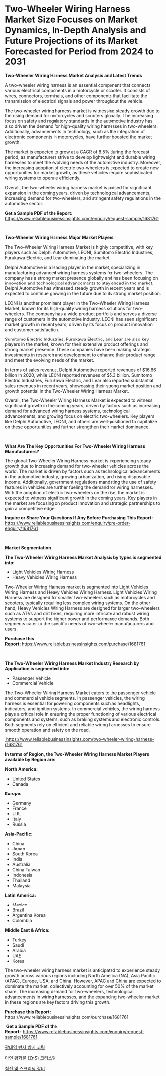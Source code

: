 <p><h1>Two-Wheeler Wiring Harness Market Size Focuses on Market Dynamics, In-Depth Analysis and Future Projections of its Market Forecasted for Period from 2024 to 2031</h1></p><p><strong>Two-Wheeler Wiring Harness Market Analysis and Latest Trends</strong></p>
<p><p>A two-wheeler wiring harness is an essential component that connects various electrical components in a motorcycle or scooter. It consists of wires, connectors, terminals, and other components that facilitate the transmission of electrical signals and power throughout the vehicle.</p><p>The two-wheeler wiring harness market is witnessing steady growth due to the rising demand for motorcycles and scooters globally. The increasing focus on safety and regulatory standards in the automotive industry has also driven the demand for high-quality wiring harnesses in two-wheelers. Additionally, advancements in technology, such as the integration of electronic components in motorcycles, have further boosted the market growth.</p><p>The market is expected to grow at a CAGR of 8.5% during the forecast period, as manufacturers strive to develop lightweight and durable wiring harnesses to meet the evolving needs of the automotive industry. Moreover, the increasing adoption of electric two-wheelers is expected to create new opportunities for market growth, as these vehicles require sophisticated wiring systems to operate efficiently.</p><p>Overall, the two-wheeler wiring harness market is poised for significant expansion in the coming years, driven by technological advancements, increasing demand for two-wheelers, and stringent safety regulations in the automotive sector.</p></p>
<p><strong>Get a Sample PDF of the Report:&nbsp;</strong> <a href="https://www.reliablebusinessinsights.com/enquiry/request-sample/1681761">https://www.reliablebusinessinsights.com/enquiry/request-sample/1681761</a></p>
<p>&nbsp;</p>
<p><strong>Two-Wheeler Wiring Harness Major Market Players</strong></p>
<p><p>The Two-Wheeler Wiring Harness Market is highly competitive, with key players such as Delphi Automotive, LEONI, Sumitomo Electric Industries, Furukawa Electric, and Lear dominating the market. </p><p>Delphi Automotive is a leading player in the market, specializing in manufacturing advanced wiring harness systems for two-wheelers. The company has a strong market presence globally and has been focusing on innovation and technological advancements to stay ahead in the market. Delphi Automotive has witnessed steady growth in recent years and is expected to continue growing in the future due to its strong market position.</p><p>LEONI is another prominent player in the Two-Wheeler Wiring Harness Market, known for its high-quality wiring harness solutions for two-wheelers. The company has a wide product portfolio and serves a diverse range of customers in the automotive industry. LEONI has seen significant market growth in recent years, driven by its focus on product innovation and customer satisfaction.</p><p>Sumitomo Electric Industries, Furukawa Electric, and Lear are also key players in the market, known for their extensive product offerings and strong market presence. These companies have been making strategic investments in research and development to enhance their product range and meet the evolving needs of the market.</p><p>In terms of sales revenue, Delphi Automotive reported revenues of $16.66 billion in 2020, while LEONI reported revenues of $5.3 billion. Sumitomo Electric Industries, Furukawa Electric, and Lear also reported substantial sales revenues in recent years, showcasing their strong market position and growth potential in the Two-Wheeler Wiring Harness Market. </p><p>Overall, the Two-Wheeler Wiring Harness Market is expected to witness significant growth in the coming years, driven by factors such as increasing demand for advanced wiring harness systems, technological advancements, and growing focus on electric two-wheelers. Key players like Delphi Automotive, LEONI, and others are well-positioned to capitalize on these opportunities and further strengthen their market dominance.</p></p>
<p>&nbsp;</p>
<p><strong>What Are The Key Opportunities For Two-Wheeler Wiring Harness Manufacturers?</strong></p>
<p><p>The global Two-Wheeler Wiring Harness market is experiencing steady growth due to increasing demand for two-wheeler vehicles across the world. The market is driven by factors such as technological advancements in the automotive industry, growing urbanization, and rising disposable income. Additionally, government regulations mandating the use of safety features in vehicles are further fueling the demand for wiring harnesses. With the adoption of electric two-wheelers on the rise, the market is expected to witness significant growth in the coming years. Key players in the market are focusing on product innovation and strategic partnerships to gain a competitive edge.</p></p>
<p><strong>Inquire or Share Your Questions If Any Before Purchasing This Report:</strong> <a href="https://www.reliablebusinessinsights.com/enquiry/pre-order-enquiry/1681761">https://www.reliablebusinessinsights.com/enquiry/pre-order-enquiry/1681761</a></p>
<p>&nbsp;</p>
<p><strong>Market Segmentation</strong></p>
<p><strong>The Two-Wheeler Wiring Harness Market Analysis by types is segmented into:</strong></p>
<p><ul><li>Light Vehicles Wiring Harness</li><li>Heavy Vehicles Wiring Harness</li></ul></p>
<p><p>Two-Wheeler Wiring Harness market is segmented into Light Vehicles Wiring Harness and Heavy Vehicles Wiring Harness. Light Vehicles Wiring Harness are designed for smaller two-wheelers such as motorcycles and scooters, typically requiring less complex wiring systems. On the other hand, Heavy Vehicles Wiring Harness are designed for larger two-wheelers such as ATVs and dirt bikes, requiring more intricate and robust wiring systems to support the higher power and performance demands. Both segments cater to the specific needs of two-wheeler manufacturers and users.</p></p>
<p><strong>Purchase this Report:&nbsp;</strong><a href="https://www.reliablebusinessinsights.com/purchase/1681761">https://www.reliablebusinessinsights.com/purchase/1681761</a></p>
<p>&nbsp;</p>
<p><strong>The Two-Wheeler Wiring Harness Market Industry Research by Application is segmented into:</strong></p>
<p><ul><li>Passenger Vehicle</li><li>Commercial Vehicle</li></ul></p>
<p><p>The Two-Wheeler Wiring Harness Market caters to the passenger vehicle and commercial vehicle segments. In passenger vehicles, the wiring harness is essential for powering components such as headlights, indicators, and ignition systems. In commercial vehicles, the wiring harness plays a critical role in ensuring the proper functioning of various electrical components and systems, such as braking systems and electronic controls. Both segments rely on efficient and reliable wiring harnesses to ensure smooth operation and safety on the road.</p></p>
<p><a href="https://www.reliablebusinessinsights.com/two-wheeler-wiring-harness-r1681761">&nbsp;https://www.reliablebusinessinsights.com/two-wheeler-wiring-harness-r1681761</a></p>
<p><strong>In terms of Region, the Two-Wheeler Wiring Harness Market Players available by Region are:</strong></p>
<p>
    <p> <strong> North America: </strong>
        <ul>
            <li>United States</li>
            <li>Canada</li>
        </ul>
        </p> 
    <p> <strong> Europe: </strong>
        <ul>
            <li>Germany</li>
            <li>France</li>
            <li>U.K.</li>
            <li>Italy</li>
            <li>Russia</li>
        </ul>
        </p> 
    <p> <strong> Asia-Pacific: </strong>
        <ul>
            <li>China</li>
            <li>Japan</li>
            <li>South Korea</li>
            <li>India</li>
            <li>Australia</li>
            <li>China Taiwan</li>
            <li>Indonesia</li>
            <li>Thailand</li>
            <li>Malaysia</li>
        </ul>
        </p> 
    <p> <strong> Latin America: </strong>
        <ul>
            <li>Mexico</li>
            <li>Brazil</li>
            <li>Argentina Korea</li>
            <li>Colombia</li>
        </ul>
        </p> 
    <p> <strong> Middle East & Africa: </strong>
        <ul>
            <li>Turkey</li>
            <li>Saudi</li>
            <li>Arabia</li>
            <li>UAE</li>
            <li>Korea</li>
        </ul>
    </p>
    </p>
<p><p>The two-wheeler wiring harness market is anticipated to experience steady growth across various regions including North America (NA), Asia Pacific (APAC), Europe, USA, and China. However, APAC and China are expected to dominate the market, collectively accounting for over 50% of the market share. The increasing demand for two-wheelers, technological advancements in wiring harnesses, and the expanding two-wheeler market in these regions are key factors driving this growth.</p></p>
<p><strong>Purchase this Report: </strong><a href="https://www.reliablebusinessinsights.com/purchase/1681761">https://www.reliablebusinessinsights.com/purchase/1681761</a></p>
<p>&nbsp;<strong>Get a Sample PDF of the Report:&nbsp;&nbsp;</strong><a href="https://www.reliablebusinessinsights.com/enquiry/request-sample/1681761">https://www.reliablebusinessinsights.com/enquiry/request-sample/1681761</a></p>
<p><strong></strong></p>
<p><p><a href="https://github.com/EthaWolf/Market-Research-Report-List-1/blob/main/859410992109.md">광대역 반사 방지 코팅</a></p><p><a href="https://github.com/darrellockm3ytan895656/Market-Research-Report-List-2/blob/main/701778992108.md">아연 황화물 (ZnS) 크리스탈</a></p><p><a href="https://github.com/kvbohdfy111/Market-Research-Report-List-1/blob/main/316348492110.md">침전 및 스크리닝 장비</a></p></p>